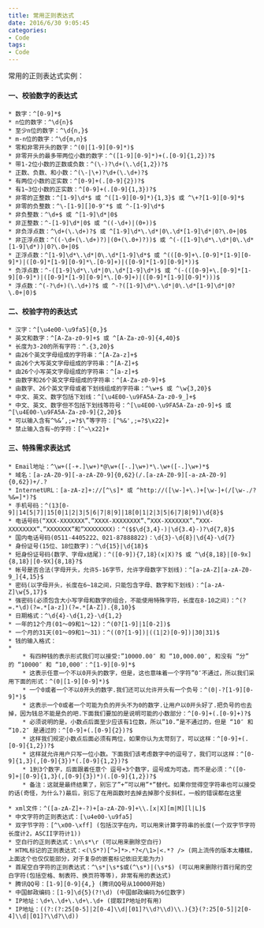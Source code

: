 ```yaml
---
title: 常用正则表达式
date: 2016/6/30 9:05:45 
categories:
- Code
tags:
- Code
---
```

常用的正则表达式实例：

#### 一、校验数字的表达式  
	* 数字：^[0-9]*$  
	* n位的数字：^\d{n}$  
	* 至少n位的数字：^\d{n,}$  
	* m-n位的数字：^\d{m,n}$  
	* 零和非零开头的数字：^(0|[1-9][0-9]*)$  
	* 非零开头的最多带两位小数的数字：^([1-9][0-9]*)+(.[0-9]{1,2})?$  
	* 带1-2位小数的正数或负数：^(\-)?\d+(\.\d{1,2})?$  
	* 正数、负数、和小数：^(\-|\+)?\d+(\.\d+)?$  
	* 有两位小数的正实数：^[0-9]+(.[0-9]{2})?$  
	* 有1~3位小数的正实数：^[0-9]+(.[0-9]{1,3})?$  
	* 非零的正整数：^[1-9]\d*$ 或 ^([1-9][0-9]*){1,3}$ 或 ^\+?[1-9][0-9]*$  
	* 非零的负整数：^\-[1-9][]0-9″*$ 或 ^-[1-9]\d*$  
	* 非负整数：^\d+$ 或 ^[1-9]\d*|0$  
	* 非正整数：^-[1-9]\d*|0$ 或 ^((-\d+)|(0+))$  
	* 非负浮点数：^\d+(\.\d+)?$ 或 ^[1-9]\d*\.\d*|0\.\d*[1-9]\d*|0?\.0+|0$  
	* 非正浮点数：^((-\d+(\.\d+)?)|(0+(\.0+)?))$ 或 ^(-([1-9]\d*\.\d*|0\.\d*[1-9]\d*))|0?\.0+|0$  
	* 正浮点数：^[1-9]\d*\.\d*|0\.\d*[1-9]\d*$ 或 ^(([0-9]+\.[0-9]*[1-9][0-9]*)|([0-9]*[1-9][0-9]*\.[0-9]+)|([0-9]*[1-9][0-9]*))$  
	* 负浮点数：^-([1-9]\d*\.\d*|0\.\d*[1-9]\d*)$ 或 ^(-(([0-9]+\.[0-9]*[1-9][0-9]*)|([0-9]*[1-9][0-9]*\.[0-9]+)|([0-9]*[1-9][0-9]*)))$  
	* 浮点数：^(-?\d+)(\.\d+)?$ 或 ^-?([1-9]\d*\.\d*|0\.\d*[1-9]\d*|0?\.0+|0)$  

#### 二、校验字符的表达式  
	* 汉字：^[\u4e00-\u9fa5]{0,}$  
	* 英文和数字：^[A-Za-z0-9]+$ 或 ^[A-Za-z0-9]{4,40}$  
	* 长度为3-20的所有字符：^.{3,20}$  
	* 由26个英文字母组成的字符串：^[A-Za-z]+$  
	* 由26个大写英文字母组成的字符串：^[A-Z]+$  
	* 由26个小写英文字母组成的字符串：^[a-z]+$  
	* 由数字和26个英文字母组成的字符串：^[A-Za-z0-9]+$  
	* 由数字、26个英文字母或者下划线组成的字符串：^\w+$ 或 ^\w{3,20}$  
	* 中文、英文、数字包括下划线：^[\u4E00-\u9FA5A-Za-z0-9_]+$  
	* 中文、英文、数字但不包括下划线等符号：^[\u4E00-\u9FA5A-Za-z0-9]+$ 或 ^[\u4E00-\u9FA5A-Za-z0-9]{2,20}$  
	* 可以输入含有^%&’,;=?$\”等字符：[^%&',;=?$\x22]+  
	* 禁止输入含有~的字符：[^~\x22]+  

#### 三、特殊需求表达式  
	* Email地址：^\w+([-+.]\w+)*@\w+([-.]\w+)*\.\w+([-.]\w+)*$  
	* 域名：[a-zA-Z0-9][-a-zA-Z0-9]{0,62}(/.[a-zA-Z0-9][-a-zA-Z0-9]{0,62})+/.?  
	* InternetURL：[a-zA-z]+://[^\s]* 或 ^http://([\w-]+\.)+[\w-]+(/[\w-./?%&=]*)?$  
	* 手机号码：^(13[0-9]|14[5|7]|15[0|1|2|3|5|6|7|8|9]|18[0|1|2|3|5|6|7|8|9])\d{8}$  
	* 电话号码(“XXX-XXXXXXX”、”XXXX-XXXXXXXX”、”XXX-XXXXXXX”、”XXX-XXXXXXXX”、”XXXXXXX”和”XXXXXXXX)：^($$\d{3,4}-)|\d{3.4}-)?\d{7,8}$  
	* 国内电话号码(0511-4405222、021-87888822)：\d{3}-\d{8}|\d{4}-\d{7}  
	* 身份证号(15位、18位数字)：^\d{15}|\d{18}$  
	* 短身份证号码(数字、字母x结尾)：^([0-9]){7,18}(x|X)?$ 或 ^\d{8,18}|[0-9x]{8,18}|[0-9X]{8,18}?$  
	* 帐号是否合法(字母开头，允许5-16字节，允许字母数字下划线)：^[a-zA-Z][a-zA-Z0-9_]{4,15}$  
	* 密码(以字母开头，长度在6~18之间，只能包含字母、数字和下划线)：^[a-zA-Z]\w{5,17}$  
	* 强密码(必须包含大小写字母和数字的组合，不能使用特殊字符，长度在8-10之间)：^(?=.*\d)(?=.*[a-z])(?=.*[A-Z]).{8,10}$  
	* 日期格式：^\d{4}-\d{1,2}-\d{1,2}  
	* 一年的12个月(01～09和1～12)：^(0?[1-9]|1[0-2])$  
	* 一个月的31天(01～09和1～31)：^((0?[1-9])|((1|2)[0-9])|30|31)$  
	* 钱的输入格式：  
	* 
		* 有四种钱的表示形式我们可以接受:”10000.00″ 和 “10,000.00″, 和没有 “分” 的 “10000″ 和 “10,000″：^[1-9][0-9]*$
		* 这表示任意一个不以0开头的数字，但是，这也意味着一个字符”0″不通过，所以我们采用下面的形式：^(0|[1-9][0-9]*)$
		* 一个0或者一个不以0开头的数字.我们还可以允许开头有一个负号：^(0|-?[1-9][0-9]*)$
		* 这表示一个0或者一个可能为负的开头不为0的数字.让用户以0开头好了.把负号的也去掉，因为钱总不能是负的吧.下面我们要加的是说明可能的小数部分：^[0-9]+(.[0-9]+)?$
		* 必须说明的是，小数点后面至少应该有1位数，所以”10.”是不通过的，但是 “10″ 和 “10.2″ 是通过的：^[0-9]+(.[0-9]{2})?$
		* 这样我们规定小数点后面必须有两位，如果你认为太苛刻了，可以这样：^[0-9]+(.[0-9]{1,2})?$
		* 这样就允许用户只写一位小数。下面我们该考虑数字中的逗号了，我们可以这样：^[0-9]{1,3}(,[0-9]{3})*(.[0-9]{1,2})?$
		* 1到3个数字，后面跟着任意个 逗号+3个数字，逗号成为可选，而不是必须：^([0-9]+|[0-9]{1,3}(,[0-9]{3})*)(.[0-9]{1,2})?$
		* 备注：这就是最终结果了，别忘了”+”可以用”*”替代。如果你觉得空字符串也可以接受的话(奇怪，为什么?)最后，别忘了在用函数时去掉去掉那个反斜杠，一般的错误都在这里

	* xml文件：^([a-zA-Z]+-?)+[a-zA-Z0-9]+\\.[x|X][m|M][l|L]$  
	* 中文字符的正则表达式：[\u4e00-\u9fa5]  
	* 双字节字符：[^\x00-\xff] (包括汉字在内，可以用来计算字符串的长度(一个双字节字符长度计2，ASCII字符计1))  
	* 空白行的正则表达式：\n\s*\r (可以用来删除空白行)  
	* HTML标记的正则表达式：<(\S*?)[^>]*>.*?</\1>|<.*? /> (网上流传的版本太糟糕，上面这个也仅仅能部分，对于复杂的嵌套标记依旧无能为力)  
	* 首尾空白字符的正则表达式：^\s*|\s*$或(^\s*)|(\s*$) (可以用来删除行首行尾的空白字符(包括空格、制表符、换页符等等)，非常有用的表达式)  
	* 腾讯QQ号：[1-9][0-9]{4,} (腾讯QQ号从10000开始)  
	* 中国邮政编码：[1-9]\d{5}(?!\d) (中国邮政编码为6位数字)  
	* IP地址：\d+\.\d+\.\d+\.\d+ (提取IP地址时有用)  
	* IP地址：((?:(?:25[0-5]|2[0-4]\\d|[01]?\\d?\\d)\\.){3}(?:25[0-5]|2[0-4]\\d|[01]?\\d?\\d))  

